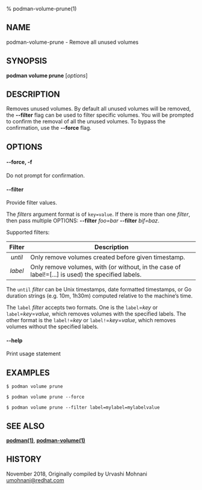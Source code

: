 % podman-volume-prune(1)

## NAME
podman\-volume\-prune - Remove all unused volumes

## SYNOPSIS
**podman volume prune** [*options*]

## DESCRIPTION

Removes unused volumes. By default all unused volumes will be removed, the **--filter** flag can
be used to filter specific volumes. You will be prompted to confirm the removal of all the
unused volumes. To bypass the confirmation, use the **--force** flag.


## OPTIONS

#### **--force**, **-f**

Do not prompt for confirmation.

#### **--filter**

Provide filter values.

The *filters* argument format is of `key=value`. If there is more than one *filter*, then pass multiple OPTIONS: **--filter** *foo=bar* **--filter** *bif=baz*.

Supported filters:

| Filter             | Description                                                                 |
| :----------------: | --------------------------------------------------------------------------- |
| *until*            | Only remove volumes created before given timestamp.           |
| *label*            | Only remove volumes, with (or without, in the case of label!=[...] is used) the specified labels.                  |

The `until` *filter* can be Unix timestamps, date formatted timestamps, or Go duration strings (e.g. 10m, 1h30m) computed relative to the machine’s time.

The `label` *filter* accepts two formats. One is the `label`=*key* or `label`=*key*=*value*, which removes volumes with the specified labels. The other format is the `label!`=*key* or `label!`=*key*=*value*, which removes volumes without the specified labels.

#### **--help**

Print usage statement


## EXAMPLES

```
$ podman volume prune

$ podman volume prune --force

$ podman volume prune --filter label=mylabel=mylabelvalue
```

## SEE ALSO
**[podman(1)](podman.1.md)**, **[podman-volume(1)](podman-volume.1.md)**

## HISTORY
November 2018, Originally compiled by Urvashi Mohnani <umohnani@redhat.com>
